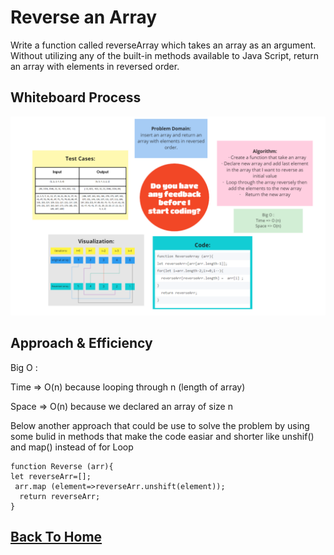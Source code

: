 # Reverse an Array
<!-- Description of the challenge -->
Write a function called reverseArray which takes an array as an argument. Without utilizing any of the built-in methods available to Java Script, return an array with elements in reversed order.

## Whiteboard Process

![](./array-reverse.png)
<!-- Embedded whiteboard image -->

## Approach & Efficiency
<!-- What approach did you take? Discuss Why. What is the Big O space/time for this approach? -->
Big O :

Time => O(n) because looping through n (length of array)

Space => O(n) because we declared an array of size n


 Below another approach that could be use to solve the problem  by using some bulid in methods that make the code easiar and shorter like unshif() and map() instead of for Loop

```
function Reverse (arr){
let reverseArr=[];
 arr.map (element=>reverseArr.unshift(element));
  return reverseArr;
}
```


## [Back To Home](../../../README.md)

